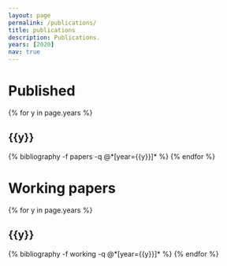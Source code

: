 ```yaml
---
layout: page
permalink: /publications/
title: publications
description: Publications.
years: [2020]
nav: true
---
```


<div class="publications">
<h1 class="post-title"> Published </h1>
{% for y in page.years %}
  <h2 class="year">{{y}}</h2>
  {% bibliography -f papers -q @*[year={{y}}]* %}
{% endfor %}

<h1 class="post-title"> Working papers </h1>
{% for y in page.years %}
  <h2 class="year">{{y}}</h2>
  {% bibliography -f working -q @*[year={{y}}]* %}
{% endfor %}

</div>
